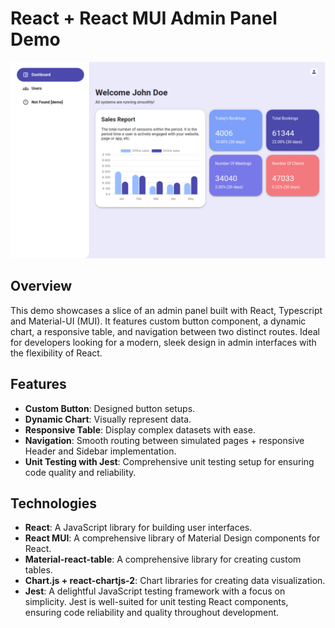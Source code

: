 # React + React MUI Admin Panel Demo

![screenshot](./public/dashboard.png)

## Overview

This demo showcases a slice of an admin panel built with React, Typescript and Material-UI (MUI). It features custom button component, a dynamic chart, a responsive table, and navigation between two distinct routes. Ideal for developers looking for a modern, sleek design in admin interfaces with the flexibility of React.

## Features

- **Custom Button**: Designed button setups.
- **Dynamic Chart**: Visually represent data.
- **Responsive Table**: Display complex datasets with ease.
- **Navigation**: Smooth routing between simulated pages + responsive Header and Sidebar implementation.
- **Unit Testing with Jest**: Comprehensive unit testing setup for ensuring code quality and reliability.

## Technologies

- **React**: A JavaScript library for building user interfaces.
- **React MUI**: A comprehensive library of Material Design components for React.
- **Material-react-table**: A comprehensive library for creating custom tables.
- **Chart.js + react-chartjs-2**: Chart libraries for creating data visualization.
- **Jest**: A delightful JavaScript testing framework with a focus on simplicity. Jest is well-suited for unit testing React components, ensuring code reliability and quality throughout development.
